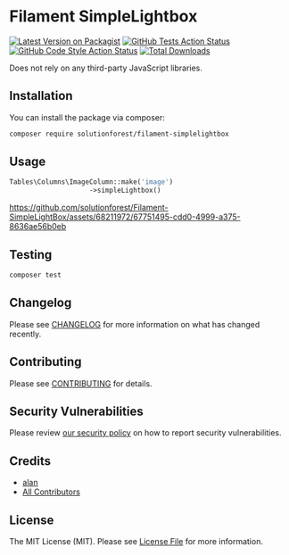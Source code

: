 # Filament SimpleLightbox

[![Latest Version on Packagist](https://img.shields.io/packagist/v/solutionforest/filament-simplelightbox.svg?style=flat-square)](https://packagist.org/packages/solutionforest/filament-simplelightbox)
[![GitHub Tests Action Status](https://img.shields.io/github/actions/workflow/status/solutionforest/filament-simplelightbox/run-tests.yml?branch=main&label=tests&style=flat-square)](https://github.com/solutionforest/filament-simplelightbox/actions?query=workflow%3Arun-tests+branch%3Amain)
[![GitHub Code Style Action Status](https://img.shields.io/github/actions/workflow/status/solutionforest/filament-simplelightbox/fix-php-code-style-issues.yml?branch=main&label=code%20style&style=flat-square)](https://github.com/solutionforest/filament-simplelightbox/actions?query=workflow%3A"Fix+PHP+code+style+issues"+branch%3Amain)
[![Total Downloads](https://img.shields.io/packagist/dt/solutionforest/filament-simplelightbox.svg?style=flat-square)](https://packagist.org/packages/solutionforest/filament-simplelightbox)



Does not rely on any third-party JavaScript libraries.

## Installation

You can install the package via composer:

```bash
composer require solutionforest/filament-simplelightbox
```

## Usage

```php
Tables\Columns\ImageColumn::make('image')
                    ->simpleLightbox()
```



https://github.com/solutionforest/Filament-SimpleLightBox/assets/68211972/67751495-cdd0-4999-a375-8636ae56b0eb



## Testing

```bash
composer test
```

## Changelog

Please see [CHANGELOG](CHANGELOG.md) for more information on what has changed recently.

## Contributing

Please see [CONTRIBUTING](.github/CONTRIBUTING.md) for details.

## Security Vulnerabilities

Please review [our security policy](../../security/policy) on how to report security vulnerabilities.

## Credits

- [alan](https://github.com/solutionforest)
- [All Contributors](../../contributors)

## License

The MIT License (MIT). Please see [License File](LICENSE.md) for more information.
